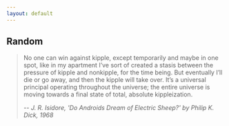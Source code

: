 ```yaml
---
layout: default
---
```



## Random


> No one can win against kipple, except temporarily and maybe in one spot, like in my apartment I’ve sort of created a stasis between the pressure of kipple and nonkipple, for the time being. But eventually I’ll die or go away, and then the kipple will take over. It’s a universal principal operating throughout the universe; the entire universe is moving towards a final state of total, absolute kippleization.
>
> -- <cite>J. R. Isidore, _'Do Androids Dream of Electric Sheep?_' by Philip K. Dick, 1968 </cite>

